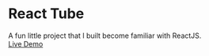 # React Tube  

A fun little project that I built become familiar with ReactJS.  
[Live Demo](https://andrewatts85.github.io/hyper-tube/)  
